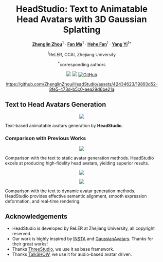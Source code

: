 <div align="center">
<h1>HeadStudio: Text to Animatable Head Avatars with 3D Gaussian Splatting</h1>

[**Zhenglin Zhou**](https://scholar.google.com/citations?user=6v7tOfEAAAAJ&hl=zh-CN)<sup>1</sup> · [**Fan Ma**](https://scholar.google.com/citations?hl=zh-CN&user=FyglsaAAAAAJ&view_op=list_works&sortby=pubdate)<sup>1</sup> · [**Hehe Fan**](https://hehefan.github.io/)<sup>1</sup> · [**Yang Yi**](https://scholar.google.com/citations?user=RMSuNFwAAAAJ&hl=zh-CN)<sup>1*</sup>

<sup>1</sup>ReLER, CCAI, Zhejiang University 

<sup>*</sup>corresponding authors

<a href=''><img src='https://img.shields.io/badge/Project-Page-green'></a>
<a href='./docs/technical-report.pdf'><img src='https://img.shields.io/badge/Technique-Report-red'></a>
[![GitHub](https://img.shields.io/github/stars/ZhenglinZhou/HeadStudio?style=social)](https://github.com/ZhenglinZhou/HeadStudio/)

https://github.com/ZhenglinZhou/HeadStudio/assets/42434623/19893d52-8fe5-473d-b5c0-aea29d6be21a

</div>

## Text to Head Avatars Generation

<p align="center">
<img src="./assets/teaser.png">
</p>

Text-based animatable avatars generation by **HeadStudio**.

### Comparison with Previous Works

<p align="center">
<img src="./assets/comparison_static_avatar.png">
</p>

Comparison with the text to static avatar generation methods.
HeadStudio excels at producing high-fidelity head avatars, yielding superior results.

<p align="center">
<img src="./assets/comparison_dynamic_avatar.png">
</p>

<p align="center">
<img src="./assets/comparison_dynamic_avatar_2.png">
</p>
Comparison with the text to dynamic avatar generation methods.
HeadStudio provides effective semantic alignment, smooth expression deformation, and real-time rendering.

## Acknowledgements
- HeadStudio is developed by ReLER at Zhejiang University, all copyright reserved.
- Our work is highly inspired by [INSTA](https://arxiv.org/pdf/2211.12499v2.pdf) and [GaussianAvatars](https://arxiv.org/pdf/2312.02069.pdf). Thanks for their great works!
- Thanks [ThreeStudio](https://github.com/threestudio-project/threestudio), we use it as base framework.
- Thanks [TalkSHOW](https://arxiv.org/pdf/2212.04420.pdf), we use it for audio-based avatar driven.